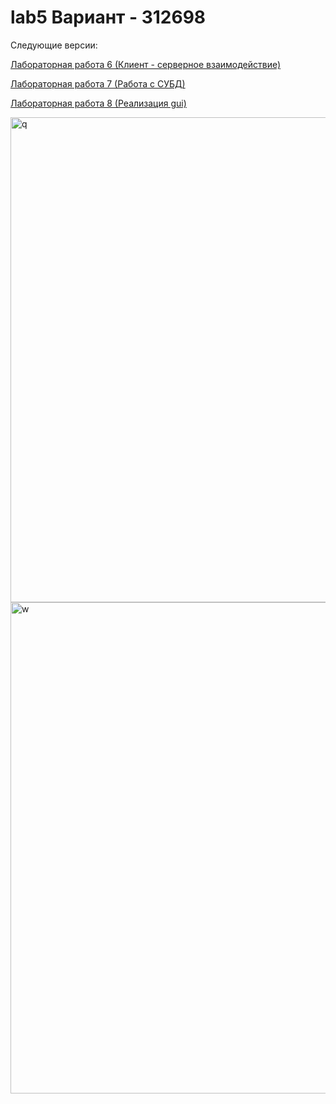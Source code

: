 # lab5  Вариант - 312698
Следующие версии:
<p><a href="https://github.com/ChnrVn/lab6.1">Лабораторная работа 6 (Клиент - серверное взаимодействие)</a></p>
<p><a href="https://github.com/ChnrVn/lab7">Лабораторная работа 7 (Работа с СУБД)</a></p>
<p><a href="https://github.com/ChnrVn/lab8">Лабораторная работа 8 (Реализация gui)</a></p>
<img width="776" alt="q" src="https://user-images.githubusercontent.com/81740016/117272513-ef04da00-ae63-11eb-84b1-0ce928991474.png">
<img width="786" alt="w" src="https://user-images.githubusercontent.com/81740016/117272524-f2986100-ae63-11eb-8e00-c8fb31990d71.png">
